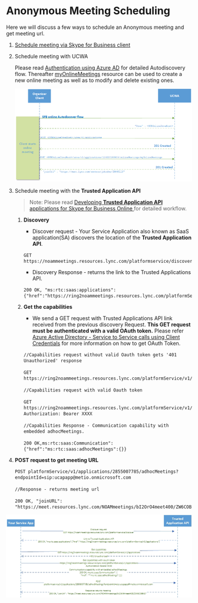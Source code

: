 # Anonymous Meeting Scheduling

Here we will discuss a few ways to schedule an Anonymous meeting and get meeting url.

1.  [Schedule meeting via Skype for Business client](https://msdn.microsoft.com/en-us/skype/appsdk/getmeetingurl)

2.  Schedule meeting with UCWA
     
    Please read [Authentication using Azure AD](https://msdn.microsoft.com/en-us/skype/ucwa/authenticationusingazuread) for detailed Autodiscovery flow. Thereafter [myOnlineMeetings](https://msdn.microsoft.com/en-us/skype/ucwa/myonlinemeetings_ref) resource can be used to create a new online meeting as well as to modify and delete existing ones. 

    ![alt text](./images/CallFlowsUcwaMeetingSchedule.png "image")

3.  Schedule meeting with the **Trusted Application API**
       > Note: Please read [Developing **Trusted Application API** applications for Skype for Business Online
](./DevelopingApplicationsforSFBOnline.md) for detailed workflow.

    1. **Discovery**
        - Discover request - Your Service Application also known as SaaS application(SA) discovers the location of the **Trusted Application API**.
        ```
        GET https://noammeetings.resources.lync.com/platformservice/discover
        ```
            
        - Discovery Response - returns the link to the Trusted Applications API.
        ```
        200 OK, "ms:rtc:saas:applications":{"href":"https://ring2noammeetings.resources.lync.com/platformService/v1/applications"}
        ```
    2. **Get the capabilities**
       
        - We send a GET request with Trusted Applications API link received from the previous discovery Request. **This GET request must be authenticated with a valid OAuth token.** Please refer [Azure Active Directory - Service to Service calls using Client Credentials](./AADS2S.md) for more information on how to get OAuth Token.
                
        ```
        //Capabilities request without valid Oauth token gets '401 Unauthorized' response

        GET https://ring2noammeetings.resources.lync.com/platformService/v1/applications

        //Capabilities request with valid Oauth token

        GET https://ring2noammeetings.resources.lync.com/platformService/v1/applications
        Authorization: Bearer XXXX

        //Capabilities Response - Communication capability with embedded adhocMeetings.

        200 OK,ms:rtc:saas:Communication":{"href":"ms:rtc:saas:adhocMeetings":{}}
        ```
   3. **POST request to get meeting URL** 

        ```
        POST platformService/v1/applications/2855007785/adhocMeetings?endpointId=sip:ucapapp@metio.onmicrosoft.com

        //Response - returns meeting url

        200 OK, "joinURL": "https://meet.resources.lync.com/NOAMmeetings/bI2OrO4meet400/ZW6COBMZ"
        ```

![alt text](./images/CallFlowsUcapMeetingSchedule.jpg "image")

